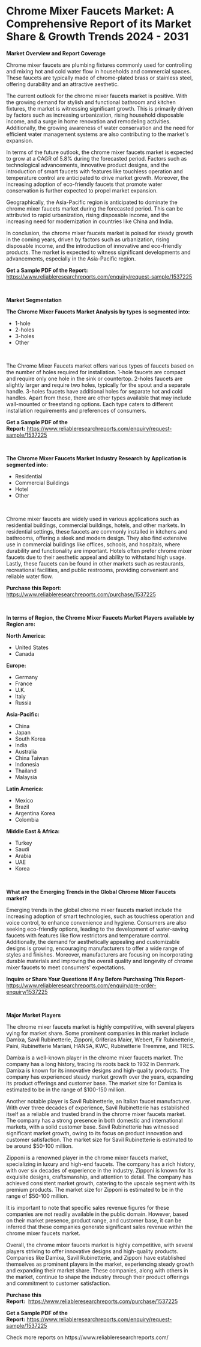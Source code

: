 <p><h1>Chrome Mixer Faucets Market: A Comprehensive Report of its Market Share & Growth Trends 2024 - 2031</h1></p><p><strong>Market Overview and Report Coverage</strong></p>
<p><p>Chrome mixer faucets are plumbing fixtures commonly used for controlling and mixing hot and cold water flow in households and commercial spaces. These faucets are typically made of chrome-plated brass or stainless steel, offering durability and an attractive aesthetic.</p><p>The current outlook for the chrome mixer faucets market is positive. With the growing demand for stylish and functional bathroom and kitchen fixtures, the market is witnessing significant growth. This is primarily driven by factors such as increasing urbanization, rising household disposable income, and a surge in home renovation and remodeling activities. Additionally, the growing awareness of water conservation and the need for efficient water management systems are also contributing to the market's expansion.</p><p>In terms of the future outlook, the chrome mixer faucets market is expected to grow at a CAGR of 5.8% during the forecasted period. Factors such as technological advancements, innovative product designs, and the introduction of smart faucets with features like touchless operation and temperature control are anticipated to drive market growth. Moreover, the increasing adoption of eco-friendly faucets that promote water conservation is further expected to propel market expansion.</p><p>Geographically, the Asia-Pacific region is anticipated to dominate the chrome mixer faucets market during the forecasted period. This can be attributed to rapid urbanization, rising disposable income, and the increasing need for modernization in countries like China and India.</p><p>In conclusion, the chrome mixer faucets market is poised for steady growth in the coming years, driven by factors such as urbanization, rising disposable income, and the introduction of innovative and eco-friendly products. The market is expected to witness significant developments and advancements, especially in the Asia-Pacific region.</p></p>
<p><strong>Get a Sample PDF of the Report:</strong> <a href="https://www.reliableresearchreports.com/enquiry/request-sample/1537225">https://www.reliableresearchreports.com/enquiry/request-sample/1537225</a></p>
<p>&nbsp;</p>
<p><strong>Market Segmentation</strong></p>
<p><strong>The Chrome Mixer Faucets Market Analysis by types is segmented into:</strong></p>
<p><ul><li>1-hole</li><li>2-holes</li><li>3-holes</li><li>Other</li></ul></p>
<p>&nbsp;</p>
<p><p>The Chrome Mixer Faucets market offers various types of faucets based on the number of holes required for installation. 1-hole faucets are compact and require only one hole in the sink or countertop. 2-holes faucets are slightly larger and require two holes, typically for the spout and a separate handle. 3-holes faucets have additional holes for separate hot and cold handles. Apart from these, there are other types available that may include wall-mounted or freestanding options. Each type caters to different installation requirements and preferences of consumers.</p></p>
<p><strong>Get a Sample PDF of the Report:</strong>&nbsp;<a href="https://www.reliableresearchreports.com/enquiry/request-sample/1537225">https://www.reliableresearchreports.com/enquiry/request-sample/1537225</a></p>
<p>&nbsp;</p>
<p><strong>The Chrome Mixer Faucets Market Industry Research by Application is segmented into:</strong></p>
<p><ul><li>Residential</li><li>Commercial Buildings</li><li>Hotel</li><li>Other</li></ul></p>
<p>&nbsp;</p>
<p><p>Chrome mixer faucets are widely used in various applications such as residential buildings, commercial buildings, hotels, and other markets. In residential settings, these faucets are commonly installed in kitchens and bathrooms, offering a sleek and modern design. They also find extensive use in commercial buildings like offices, schools, and hospitals, where durability and functionality are important. Hotels often prefer chrome mixer faucets due to their aesthetic appeal and ability to withstand high usage. Lastly, these faucets can be found in other markets such as restaurants, recreational facilities, and public restrooms, providing convenient and reliable water flow.</p></p>
<p><strong>Purchase this Report:</strong>&nbsp; <a href="https://www.reliableresearchreports.com/purchase/1537225">https://www.reliableresearchreports.com/purchase/1537225</a></p>
<p>&nbsp;</p>
<p><strong>In terms of Region, the Chrome Mixer Faucets Market Players available by Region are:</strong></p>
<p>
    <p> <strong> North America: </strong>
        <ul>
            <li>United States</li>
            <li>Canada</li>
        </ul>
        </p> 
    <p> <strong> Europe: </strong>
        <ul>
            <li>Germany</li>
            <li>France</li>
            <li>U.K.</li>
            <li>Italy</li>
            <li>Russia</li>
        </ul>
        </p> 
    <p> <strong> Asia-Pacific: </strong>
        <ul>
            <li>China</li>
            <li>Japan</li>
            <li>South Korea</li>
            <li>India</li>
            <li>Australia</li>
            <li>China Taiwan</li>
            <li>Indonesia</li>
            <li>Thailand</li>
            <li>Malaysia</li>
        </ul>
        </p> 
    <p> <strong> Latin America: </strong>
        <ul>
            <li>Mexico</li>
            <li>Brazil</li>
            <li>Argentina Korea</li>
            <li>Colombia</li>
        </ul>
        </p> 
    <p> <strong> Middle East & Africa: </strong>
        <ul>
            <li>Turkey</li>
            <li>Saudi</li>
            <li>Arabia</li>
            <li>UAE</li>
            <li>Korea</li>
        </ul>
    </p>
    </p>
<p>&nbsp;</p>
<p><strong>What are the Emerging Trends in the Global Chrome Mixer Faucets market?</strong></p>
<p><p>Emerging trends in the global chrome mixer faucets market include the increasing adoption of smart technologies, such as touchless operation and voice control, to enhance convenience and hygiene. Consumers are also seeking eco-friendly options, leading to the development of water-saving faucets with features like flow restrictors and temperature control. Additionally, the demand for aesthetically appealing and customizable designs is growing, encouraging manufacturers to offer a wide range of styles and finishes. Moreover, manufacturers are focusing on incorporating durable materials and improving the overall quality and longevity of chrome mixer faucets to meet consumers' expectations.</p></p>
<p><strong>Inquire or Share Your Questions If Any Before Purchasing This Report</strong>- <a href="https://www.reliableresearchreports.com/enquiry/pre-order-enquiry/1537225">https://www.reliableresearchreports.com/enquiry/pre-order-enquiry/1537225</a></p>
<p>&nbsp;</p>
<p><strong>Major Market Players</strong></p>
<p><p>The chrome mixer faucets market is highly competitive, with several players vying for market share. Some prominent companies in this market include Damixa, Savil Rubinetterie, Zipponi, Griferias Maier, Webert, Fir Rubinetterie, Paini, Rubinetterie Mariani, HANSA, KWC, Rubinetterie Treemme, and TRES.</p><p>Damixa is a well-known player in the chrome mixer faucets market. The company has a long history, tracing its roots back to 1932 in Denmark. Damixa is known for its innovative designs and high-quality products. The company has experienced steady market growth over the years, expanding its product offerings and customer base. The market size for Damixa is estimated to be in the range of $100-150 million.</p><p>Another notable player is Savil Rubinetterie, an Italian faucet manufacturer. With over three decades of experience, Savil Rubinetterie has established itself as a reliable and trusted brand in the chrome mixer faucets market. The company has a strong presence in both domestic and international markets, with a solid customer base. Savil Rubinetterie has witnessed significant market growth, owing to its focus on product innovation and customer satisfaction. The market size for Savil Rubinetterie is estimated to be around $50-100 million.</p><p>Zipponi is a renowned player in the chrome mixer faucets market, specializing in luxury and high-end faucets. The company has a rich history, with over six decades of experience in the industry. Zipponi is known for its exquisite designs, craftsmanship, and attention to detail. The company has achieved consistent market growth, catering to the upscale segment with its premium products. The market size for Zipponi is estimated to be in the range of $50-100 million.</p><p>It is important to note that specific sales revenue figures for these companies are not readily available in the public domain. However, based on their market presence, product range, and customer base, it can be inferred that these companies generate significant sales revenue within the chrome mixer faucets market.</p><p>Overall, the chrome mixer faucets market is highly competitive, with several players striving to offer innovative designs and high-quality products. Companies like Damixa, Savil Rubinetterie, and Zipponi have established themselves as prominent players in the market, experiencing steady growth and expanding their market share. These companies, along with others in the market, continue to shape the industry through their product offerings and commitment to customer satisfaction.</p></p>
<p><strong>Purchase this Report:</strong>&nbsp;&nbsp;<a href="https://www.reliableresearchreports.com/purchase/1537225">https://www.reliableresearchreports.com/purchase/1537225</a></p>
<p></p>
<p><strong>Get a Sample PDF of the Report:</strong>&nbsp;<a href="https://www.reliableresearchreports.com/enquiry/request-sample/1537225">https://www.reliableresearchreports.com/enquiry/request-sample/1537225</a></p>
<p>Check more reports on https://www.reliableresearchreports.com/</p>